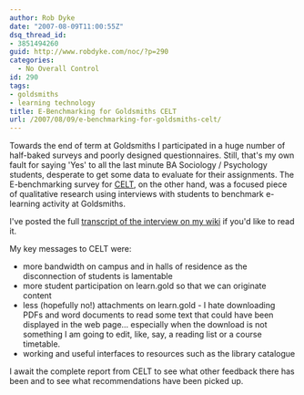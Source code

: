 ```yaml
---
author: Rob Dyke
date: "2007-08-09T11:00:55Z"
dsq_thread_id:
- 3851494260
guid: http://www.robdyke.com/noc/?p=290
categories:
  - No Overall Control
id: 290
tags:
- goldsmiths
- learning technology
title: E-Benchmarking for Goldsmiths CELT
url: /2007/08/09/e-benchmarking-for-goldsmiths-celt/
---
```

Towards the end of term at Goldsmiths I participated in a huge number of half-baked surveys and poorly designed questionnaires. Still, that's my own fault for saying 'Yes' to all the last minute BA Sociology / Psychology students, desperate to get some data to evaluate for their assignments. The E-benchmarking survey for [CELT](http://www.goldsmiths.ac.uk/learning/ "Goldsmiths centre for e-learning excellence"), on the other hand, was a focused piece of qualitative research using interviews with students to benchmark e-learning activity at Goldsmiths.

I've posted the full [transcript of the interview on my wiki](http://www.robdyke.com/wikwikwah/index.php?title=Transcript_of_CELT_interview "transcript of the interview on my wiki") if you'd like to read it.

My key messages to CELT were:

  * more bandwidth on campus and in halls of residence as the disconnection of students is lamentable
  * more student participation on learn.gold so that we can originate content
  * less (hopefully no!) attachments on learn.gold - I hate downloading PDFs and word documents to read some text that could have been displayed in the web page... especially when the download is not something I am going to edit, like, say, a reading list or a course timetable.
  * working and useful interfaces to resources such as the library catalogue

I await the complete report from CELT to see what other feedback there has been and to see what recommendations have been picked up.